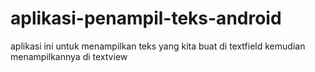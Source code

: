 # aplikasi-penampil-teks-android
aplikasi ini untuk menampilkan teks yang kita buat di textfield kemudian menampilkannya di textview
